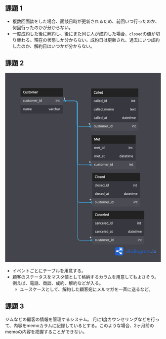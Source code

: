 ## 課題 1

- 複数回面談をした場合、面談日時が更新されるため、前回いつ行ったのか、何回行ったのかが分からない。
- 一度成約した後に解約し、後にまた同じ人が成約した場合、`closed`の値が切り替わる。現在の状態しか分からない。成約日は更新され、過去にいつ成約したのか、解約日はいつかが分からない。

## 課題 2

![](./db-anti-5.png)

- イベントごとにテーブルを用意する。
- 顧客のステータスをマスタ値として格納するカラムを用意してもよさそう。例えば、電話、商談、成約、解約などが入る。
  - ユースケースとして、解約した顧客宛にメルマガを一斉に送るなど。

## 課題 3

ジムなどの顧客の情報を管理するシステム。
月に1度カウンセリングなどを行って、内容をmemoカラムに記録しているとする。このような場合、2ヶ月前のmemoの内容を把握することができない。



